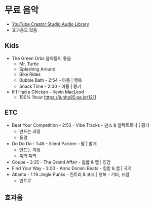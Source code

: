 # 무료 음악
* [YouTube Creator Studio Audio Library](https://www.youtube.com/audiolibrary/music)
* 효과음도 있음

## Kids
* The Green Orbs 음악들이 좋음
  * Mr. Turtle
  * Splashing Around
  * Bike Rides
  * Bubble Bath - 2:54 - 아동 | 행복
  * Snack Time - 2:00 - 아동 | 펑키
* If I Had a Chicken - Kevin MacLeod
  * 150% 1hour https://junho85.pe.kr/1211

## ETC
* Beat Your Competition - 2:53 - Vibe Tracks - 댄스 & 일렉트로닉 | 펑키
  * 만드는 과정
  * 풍경
* Do Do Do - 1:46 - Silent Partner - 팝 | 밝게
  * 만드는 과정
  * 뚝딱 뚝딱
* Coupe - 3:35 - The Grand Affair - 힙합 & 랩 | 영감
* Find Your Way - 3:00 - Anno Domini Beats - 힙합 & 랩 | 극적
* Atlanta - 1:19 Jingle Punks - 컨트리 & 포크 | 행복 - 기타, 드럼
  * 인트로

## 효과음
